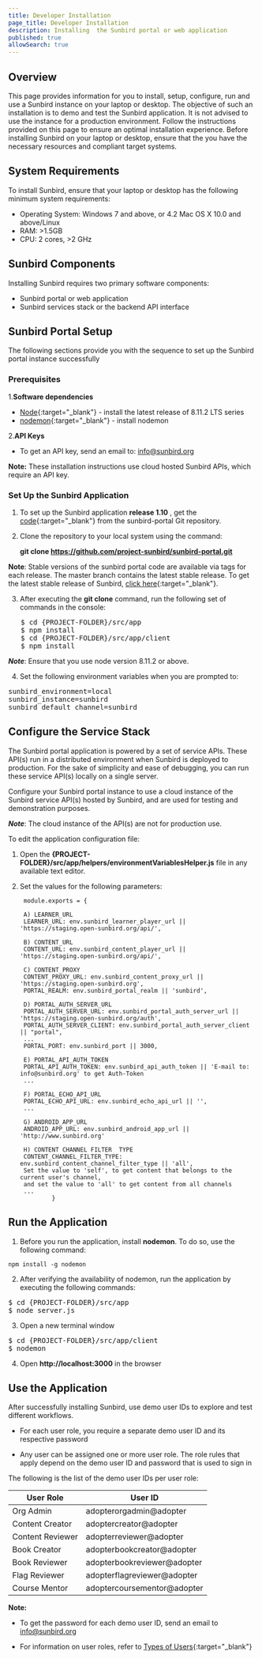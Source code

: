 ```yaml
---
title: Developer Installation
page_title: Developer Installation
description: Installing  the Sunbird portal or web application
published: true
allowSearch: true
---
```


## Overview

This page provides information for you to install, setup, configure, run and use a Sunbird instance on your laptop or desktop. The objective of such an installation is to demo and test the Sunbird application. It is not advised to use the instance for a production environment. Follow the instructions provided on this page to ensure an optimal installation experience. Before installing Sunbird on your laptop or desktop, ensure that the you have the necessary resources and compliant target systems. 

## System Requirements

To install Sunbird, ensure that your laptop or desktop has the following minimum system requirements:

- Operating System: Windows 7 and above, or 4.2 Mac OS X 10.0 and above/Linux  
- RAM: >1.5GB
- CPU: 2 cores, >2 GHz

## Sunbird Components
Installing Sunbird requires two primary software components:

- Sunbird portal or web application
- Sunbird services stack or the backend API interface

## Sunbird Portal Setup

The following sections provide you with the sequence to set up the Sunbird portal instance successfully 

### Prerequisites

1.**Software dependencies**
	
   * [Node](https://nodejs.org/en/download/){:target="_blank"} - install the latest release of 8.11.2 LTS series
   * [nodemon](https://www.npmjs.com/package/nodemon){:target="_blank"} - install nodemon

2.**API Keys**

   * To get an API key, send an email to: info@sunbird.org

**Note:** These installation instructions use cloud hosted Sunbird APIs, which require an API key.

### Set Up the Sunbird Application 

1. To set up the Sunbird application **release 1.10** , get the [code](https://github.com/project-sunbird/sunbird-portal.git){:target="_blank"} from the sunbird-portal Git repository. 

2. Clone the repository to your local system using the command:
    
   **git clone https://github.com/project-sunbird/sunbird-portal.git**

**Note**: Stable versions of the sunbird portal code are available via tags for each release. The master branch contains the latest stable release. To get the latest stable release of Sunbird, [click here](https://github.com/project-sunbird/sunbird-portal/){:target="_blank"}.

3. After executing the **git clone** command, run the following set of commands in the console:

<pre>
   $ cd {PROJECT-FOLDER}/src/app
   $ npm install
   $ cd {PROJECT-FOLDER}/src/app/client
   $ npm install
</pre>

***Note***: Ensure that you use node version 8.11.2 or above. 

4. Set the following environment variables when you are prompted to:

<pre>
sunbird_environment=local 
sunbird_instance=sunbird
sunbird_default_channel=sunbird
</pre>

## Configure the Service Stack

The Sunbird portal application is powered by a set of service APIs. These API(s) run in a distributed environment when Sunbird is  deployed to production. For the sake of simplicity and ease of debugging, you can run these service API(s) locally on a single server.

Configure your Sunbird portal instance to use a cloud instance of the Sunbird service API(s) hosted by Sunbird, and are used for testing and demonstration purposes. 

***Note***: The cloud instance of the API(s) are not for production use.

To edit the application configuration file:

1. Open the **{PROJECT-FOLDER}/src/app/helpers/environmentVariablesHelper.js**  file in any available text editor. 

2. Set the values for the following parameters:

        module.exports = {
                
        A) LEARNER_URL   
        LEARNER_URL: env.sunbird_learner_player_url || 'https://staging.open-sunbird.org/api/',                    
            
        B) CONTENT_URL
        CONTENT_URL: env.sunbird_content_player_url || 'https://staging.open-sunbird.org/api/',                   
                
        C) CONTENT_PROXY  
        CONTENT_PROXY_URL: env.sunbird_content_proxy_url || 'https://staging.open-sunbird.org',                    
        PORTAL_REALM: env.sunbird_portal_realm || 'sunbird',
                
        D) PORTAL_AUTH_SERVER_URL
        PORTAL_AUTH_SERVER_URL: env.sunbird_portal_auth_server_url || 'https://staging.open-sunbird.org/auth',     
        PORTAL_AUTH_SERVER_CLIENT: env.sunbird_portal_auth_server_client || "portal",
        ...
        PORTAL_PORT: env.sunbird_port || 3000,
                    
        E) PORTAL_API_AUTH_TOKEN     
        PORTAL_API_AUTH_TOKEN: env.sunbird_api_auth_token || 'E-mail to: info@sunbird.org' to get Auth-Token 
        ...
                
        F) PORTAL_ECHO_API_URL
        PORTAL_ECHO_API_URL: env.sunbird_echo_api_url || '',                                                       
        ...
            
        G) ANDROID_APP_URL
        ANDROID_APP_URL: env.sunbird_android_app_url || 'http://www.sunbird.org'   

        H) CONTENT CHANNEL FILTER  TYPE
        CONTENT_CHANNEL_FILTER_TYPE: env.sunbird_content_channel_filter_type || 'all',
        Set the value to 'self', to get content that belongs to the current user's channel, 
        and set the value to 'all' to get content from all channels
        ...
                }
   

## Run the Application

1. Before you run the application, install **nodemon**. To do so, use the following command:

`npm install -g nodemon`

2. After verifying the availability of nodemon, run the application by executing the following commands:

<pre>
$ cd {PROJECT-FOLDER}/src/app
$ node server.js
</pre>
    
3. Open a new terminal window
<pre>
$ cd {PROJECT-FOLDER}/src/app/client
$ nodemon
</pre>

4. Open **http://localhost:3000** in the browser
 
## Use the Application  

After successfully installing Sunbird, use demo user IDs to explore and test different workflows.

* For each user role, you require a separate demo user ID and its respective password

* Any user can be assigned one or more user role. The role rules that apply depend on the demo user ID and password that is used to sign in 
 
The following is the list of the demo user IDs per user role:

User Role |	User ID
 ---------|----------
Org Admin| adopterorgadmin@adopter
Content Creator| adoptercreator@adopter 
Content Reviewer| adopterreviewer@adopter
Book Creator| adopterbookcreator@adopter 
Book Reviewer| adopterbookreviewer@adopter
Flag Reviewer| adopterflagreviewer@adopter
Course Mentor| adoptercoursementor@adopter

**Note:** 

* To get the password for each demo user ID, send an email to info@sunbird.org

* For information on user roles, refer to [Types of Users](features-documentation/userrole){:target="_blank"}